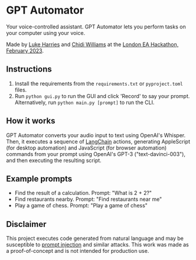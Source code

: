 # GPT Automator

Your voice-controlled assistant. GPT Automator lets you perform tasks on your computer using your voice.

Made by [Luke Harries](https://harries.co/) and [Chidi Williams](https://chidiwilliams.com/) at
the [London EA Hackathon, February 2023](https://forum.effectivealtruism.org/events/gTSwA8RoGidjpLnf6/london-ea-hackathon).

## Instructions

1. Install the requirements from the `requirements.txt` or `pyproject.toml` files.
2. Run `python gui.py` to run the GUI and click 'Record' to say your prompt. Alternatively, run `python main.py [prompt]`
   to run the CLI.

## How it works

GPT Automator converts your audio input to text using OpenAI's Whisper. Then, it executes a sequence
of [LangChain](https://github.com/hwchase17/langchain) actions, generating AppleScript (for desktop automation) and
JavaScript (for browser automation) commands from your prompt using OpenAI's GPT-3 ("text-davinci-003"),
and then executing the resulting script.

## Example prompts

* Find the result of a calculation. Prompt: "What is 2 + 2?"
* Find restaurants nearby. Prompt: "Find restaurants near me"
* Play a game of chess. Prompt: "Play a game of chess"

## Disclaimer

This project executes code generated from natural language and may be susceptible
to [prompt injection](https://en.wikipedia.org/wiki/Prompt_engineering#Prompt_injection) and similar
attacks. This work was made as a proof-of-concept and is not intended for production use.
